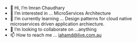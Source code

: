 - 👋 Hi, I’m Imran Chaudhary
- 👀 I’m interested in ... MicroServices Architecture 
- 🌱 I’m currently learning ... Design patterns for cloud native microservices driven application archiecture. 
- 💞️ I’m looking to collaborate on ...anything
- 📫 How to reach me ... iahamd@live.com.au

<!---
iahmad71/iahmad71 is a ✨ special ✨ repository because its `README.md` (this file) appears on your GitHub profile.
You can click the Preview link to take a look at your changes.
--->
